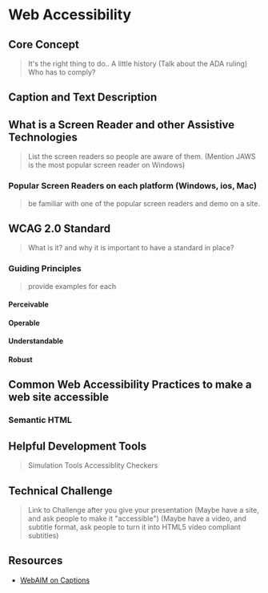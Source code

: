 # Web Accessibility

## Core Concept
> It's the right thing to do..
> A little history (Talk about the ADA ruling)
> Who has to comply?

## Caption and Text Description

## What is a Screen Reader and other Assistive Technologies
> List the screen readers so people are aware of them.  (Mention JAWS is the most popular screen reader on Windows)
### Popular Screen Readers on each platform (Windows, ios, Mac)
> be familiar with one of the popular screen readers and demo on a site.

## WCAG 2.0 Standard
> What is it? and why it is important to have a standard in place?

### Guiding Principles
> provide examples for each

#### Perceivable

#### Operable

#### Understandable

#### Robust

## Common Web Accessibility Practices to make a web site accessible
### Semantic HTML

## Helpful Development Tools
> Simulation Tools
> Accessiblity Checkers

## Technical Challenge
> Link to Challenge after you give your presentation (Maybe have a site, and ask people to make it "accessible") (Maybe have a video, and subtitle format, ask people to turn it into HTML5 video compliant subtitles)

## Resources
* [WebAIM on Captions](http://webaim.org/techniques/captions/)